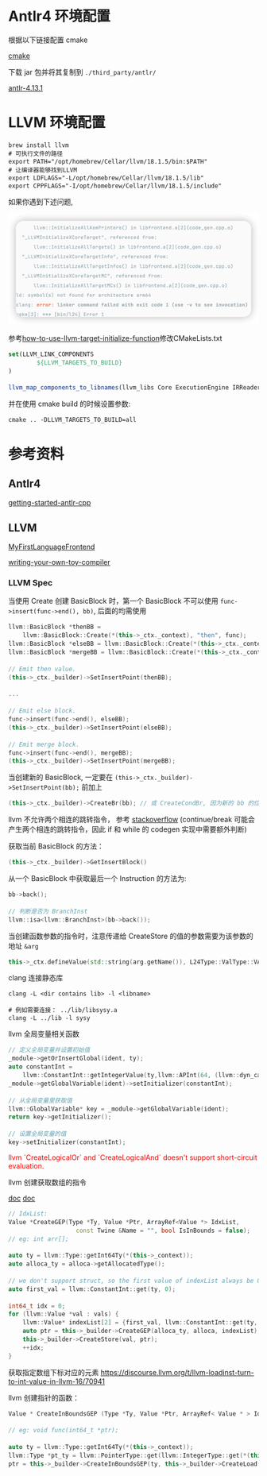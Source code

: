 # Antlr4 环境配置

根据以下链接配置 cmake 

[cmake](https://github.com/antlr/antlr4/tree/dev/runtime/Cpp/cmake)

下载 jar 包并将其复制到 `./third_party/antlr/`

[antlr-4.13.1](https://www.antlr.org/download/antlr-4.13.1-complete.jar)


# LLVM 环境配置

```shell
brew install llvm
# 可执行文件的路径
export PATH="/opt/homebrew/Cellar/llvm/18.1.5/bin:$PATH"
# 让编译器能够找到LLVM
export LDFLAGS="-L/opt/homebrew/Cellar/llvm/18.1.5/lib"
export CPPFLAGS="-I/opt/homebrew/Cellar/llvm/18.1.5/include"
```

如果你遇到下述问题,

![img.png](docs/img/img.png)

参考[how-to-use-llvm-target-initialize-function](https://stackoverflow.com/questions/71867265/how-to-use-llvm-target-initialize-function)修改CMakeLists.txt

```cmake
set(LLVM_LINK_COMPONENTS
        ${LLVM_TARGETS_TO_BUILD}
)

llvm_map_components_to_libnames(llvm_libs Core ExecutionEngine IRReader Passes Support TransformUtils native AsmParser ${LLVM_LINK_COMPONENTS})
```

并在使用 cmake build 的时候设置参数:
```shell
cmake .. -DLLVM_TARGETS_TO_BUILD=all  
```


# 参考资料

## Antlr4 

[getting-started-antlr-cpp](https://tomassetti.me/getting-started-antlr-cpp/)

## LLVM

[MyFirstLanguageFrontend](https://llvm.org/docs/tutorial/MyFirstLanguageFrontend/)

[writing-your-own-toy-compiler](https://gnuu.org/2009/09/18/writing-your-own-toy-compiler/)



### LLVM Spec

当使用 Create 创建 BasicBlock 时，第一个 BasicBlock 不可以使用 `func->insert(func->end(), bb)`, 后面的均需使用

```c++
llvm::BasicBlock *thenBB =
    llvm::BasicBlock::Create(*(this->_ctx._context), "then", func);
llvm::BasicBlock *elseBB = llvm::BasicBlock::Create(*(this->_ctx._context), "else");
llvm::BasicBlock *mergeBB = llvm::BasicBlock::Create(*(this->_ctx._context), "ifcont");

// Emit then value.
(this->_ctx._builder)->SetInsertPoint(thenBB);

...

// Emit else block.
func->insert(func->end(), elseBB);
(this->_ctx._builder)->SetInsertPoint(elseBB);

// Emit merge block.
func->insert(func->end(), mergeBB);
(this->_ctx._builder)->SetInsertPoint(mergeBB);
```

当创建新的 BasicBlock, 一定要在 `(this->_ctx._builder)->SetInsertPoint(bb);` 前加上 
```c++
(this->_ctx._builder)->CreateBr(bb); // 或 CreateCondBr, 因为新的 bb 的位置并不一定就是 eip + word_size
```

llvm 不允许两个相连的跳转指令， 参考 [stackoverflow](https://stackoverflow.com/questions/67902111/llvm-ir-cannot-break-out-of-the-loop)
(continue/break 可能会产生两个相连的跳转指令，因此 if 和 while 的 codegen 实现中需要额外判断)

获取当前 BasicBlock 的方法：
```c++
(this->_ctx._builder)->GetInsertBlock()
```

从一个 BasicBlock 中获取最后一个 Instruction 的方法为:
```c++
bb->back();

// 判断是否为 BranchInst
llvm::isa<llvm::BranchInst>(bb->back());
```

当创建函数参数的指令时，注意传递给 CreateStore 的值的参数需要为该参数的地址 `&arg` 
```c++
this->_ctx.defineValue(std::string(arg.getName()), L24Type::ValType::VAR, &arg);
```

clang 连接静态库
```shell
clang -L <dir contains lib> -l <libname>  

# 例如需要连接： ../lib/libsysy.a
clang -L ../lib -l sysy
```

llvm 全局变量相关函数
```c++
// 定义全局变量并设置初始值
_module->getOrInsertGlobal(ident, ty);
auto constantInt =
    llvm::ConstantInt::getIntegerValue(ty,llvm::APInt(64, (llvm::dyn_cast<llvm::ConstantInt>(val)->getSExtValue())));
_module->getGlobalVariable(ident)->setInitializer(constantInt);

// 从全局变量里获取值
llvm::GlobalVariable* key = _module->getGlobalVariable(ident);
return key->getInitializer();

// 设置全局变量的值
key->setInitializer(constantInt);
```


<p style="color:red">
llvm `CreateLogicalOr` and `CreateLogicalAnd` doesn't support short-circuit evaluation.
</p>



llvm 创建获取数组的指令

[doc](https://llvm.org/docs/GetElementPtr.html)
[doc](https://llvm.org/docs/LangRef.html#getelementptr-instruction)

```c++
// IdxList: 
Value *CreateGEP(Type *Ty, Value *Ptr, ArrayRef<Value *> IdxList,
                   const Twine &Name = "", bool IsInBounds = false);
// eg: int arr[];

auto ty = llvm::Type::getInt64Ty(*(this->_context));
auto alloca_ty = alloca->getAllocatedType();

// we don't support struct, so the first value of indexList always be 0
auto first_val = llvm::ConstantInt::get(ty, 0);

int64_t idx = 0;
for (llvm::Value *val : vals) {
    llvm::Value* indexList[2] = {first_val, llvm::ConstantInt::get(ty, idx)};
    auto ptr = this->_builder->CreateGEP(alloca_ty, alloca, indexList);
    this->_builder->CreateStore(val, ptr);
    ++idx;
}                  
```

获取指定数组下标对应的元素
https://discourse.llvm.org/t/llvm-loadinst-turn-to-int-value-in-llvm-16/70941


llvm 创建指针的函数：

```c++
Value * CreateInBoundsGEP (Type *Ty, Value *Ptr, ArrayRef< Value * > IdxList, const Twine &Name="");

// eg: void func(int64_t *ptr);

auto ty = llvm::Type::getInt64Ty(*(this->_context));
llvm::Type *pt_ty = llvm::PointerType::get(llvm::IntegerType::get(*(this->_context), 64), 0);
ptr = this->_builder->CreateInBoundsGEP(ty, this->_builder->CreateLoad(pt_ty, alloca), sub_idx);
```

